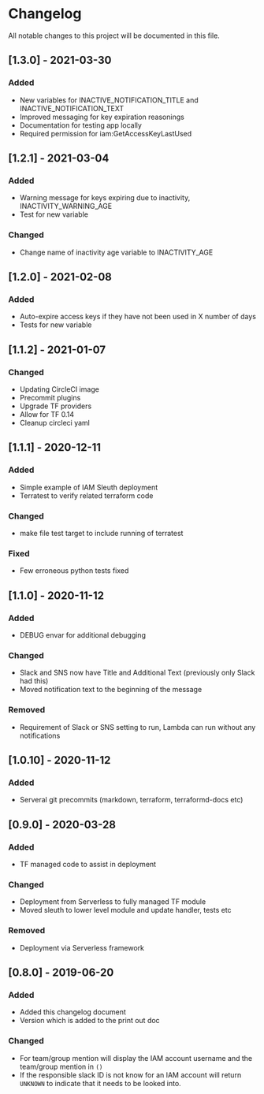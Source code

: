 <!-- markdownlint-disable MD013 MD033 MD024  -->

# Changelog

All notable changes to this project will be documented in this file.

## \[1.3.0\] - 2021-03-30

### Added

- New variables for INACTIVE_NOTIFICATION_TITLE and INACTIVE_NOTIFICATION_TEXT
- Improved messaging for key expiration reasonings
- Documentation for testing app locally
- Required permission for iam:GetAccessKeyLastUsed

## \[1.2.1\] - 2021-03-04

### Added

- Warning message for keys expiring due to inactivity, INACTIVITY_WARNING_AGE
- Test for new variable

### Changed

- Change name of inactivity age variable to INACTIVITY_AGE

## \[1.2.0\] - 2021-02-08

### Added

- Auto-expire access keys if they have not been used in X number of days
- Tests for new variable

## \[1.1.2\] - 2021-01-07

### Changed

- Updating CircleCI image
- Precommit plugins
- Upgrade TF providers
- Allow for TF 0.14
- Cleanup circleci yaml

## \[1.1.1\] - 2020-12-11

### Added

- Simple example of IAM Sleuth deployment
- Terratest to verify related terraform code

### Changed

- make file test target to include running of terratest

### Fixed

- Few erroneous python tests fixed

## \[1.1.0\] - 2020-11-12

### Added

- DEBUG envar for additional debugging

### Changed

- Slack and SNS now have Title and Additional Text (previously only Slack had this)
- Moved notification text to the beginning of the message

### Removed

- Requirement of Slack or SNS setting to run, Lambda can run without any notifications

## \[1.0.10\] - 2020-11-12

### Added

- Serveral git precommits (markdown, terraform, terraformd-docs etc)

## \[0.9.0\] - 2020-03-28

### Added

- TF managed code to assist in deployment

### Changed

- Deployment from Serverless to fully managed TF module
- Moved sleuth to lower level module and update handler, tests etc

### Removed

- Deployment via Serverless framework

## \[0.8.0\] - 2019-06-20

### Added

- Added this changelog document
- Version which is added to the print out doc

### Changed

- For team/group mention will display the IAM account username and the team/group mention in `()`
- If the responsible slack ID is not know for an IAM account will return `UNKNOWN` to indicate that it needs to be looked into.
